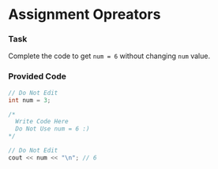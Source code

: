 # Assignment Opreators

### Task

Complete the code to get `num = 6` without changing `num` value.

### Provided Code

```cpp
// Do Not Edit
int num = 3;

/*
  Write Code Here
  Do Not Use num = 6 :)
*/

// Do Not Edit
cout << num << "\n"; // 6
```